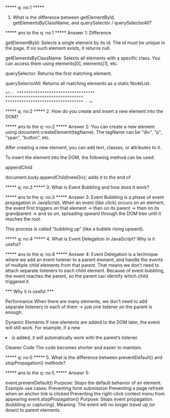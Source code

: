 
***** q: no:1 *****
1. What is the difference between getElementById, getElementsByClassName, and querySelector / querySelectorAll?

***** ans to the q: no:1 *****
Answer 1: Difference

getElementById: Selects a single element by its id. The id must be unique in the page. If no such element exists, it returns null.

getElementsByClassName: Selects all elements with a specific class. You can access them using elements[0], elements[1], etc.

querySelector: Returns the first matching element.

querySelectorAll: Returns all matching elements as a static NodeList.







    <!-- **********************************
    **********************************
    ********************************** -->







***** q: no:2 *****
2. How do you create and insert a new element into the DOM?

***** ans to the q: no:2 *****
Answer 2:
You can create a new element using document.createElement(tagName).
The tagName can be "div", "p", "span", "button", etc.

After creating a new element, you can add text, classes, or attributes to it.

To insert the element into the DOM, the following method can be used:

appendChild

document.body.appendChild(newDiv); adds it to the end of <body>






<!-- **********************************
    **********************************
    ********************************** -->






***** q: no:3 *****
3. What is Event Bubbling and how does it work?

***** ans to the q: no:3 *****
Answer 3:
Event Bubbling is a phase of event propagation in JavaScript.
When an event (like click) occurs on an element, the event first triggers on that element → then on its parent → then on its grandparent → and so on, spreading upward through the DOM tree until it reaches the root.

This process is called “bubbling up” (like a bubble rising upward).





<!-- **********************************
    **********************************
    ********************************** -->






***** q: no:4 *****
4. What is Event Delegation in JavaScript? Why is it useful?

***** ans to the q: no:4 *****
Answer 4:
Event Delegation is a technique where we add an event listener to a parent element, and handle the events of multiple child elements from that parent.
That means we don’t need to attach separate listeners to each child element.
Because of event bubbling, the event reaches the parent, so the parent can identify which child triggered it.

*** Why it is useful ***

Performance
When there are many elements, we don’t need to add separate listeners to each of them → just one listener on the parent is enough.

Dynamic Elements
If new elements are added to the DOM later, the event will still work.
For example, if a new <li> is added, it will automatically work with the parent’s listener.

Cleaner Code
The code becomes shorter and easier to maintain.






<!-- **********************************
    **********************************
    ********************************** -->





***** q: no:5 *****
5. What is the difference between preventDefault() and stopPropagation() methods?

***** ans to the q: no:5 *****
Answer 5:

event.preventDefault()
Purpose: Stops the default behavior of an element.
Example use cases:
Preventing form submission
Preventing a page refresh when an anchor link is clicked
Preventing the right-click context menu from appearing
event.stopPropagation()
Purpose: Stops event propagation (bubbling or capturing).
Meaning: The event will no longer travel up (or down) to parent elements.



<!-- **********************************
    **********************************
    ********************************** -->